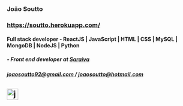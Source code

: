 ### João Soutto
### https://soutto.herokuapp.com/
#### Full stack developer - ReactJS | JavaScript | HTML | CSS | MySQL | MongoDB | NodeJS | Python
##### - Front end developer at [Saraiva](https://www.saraivaeducacao.com.br/)
##### joaosoutto92@gmail.com / joaosoutto@hotmail.com
<a href="https://linkedin.com/in/joaosoutto" target="blank"><img align="center" src="https://cdn.jsdelivr.net/npm/simple-icons@3.0.1/icons/linkedin.svg" alt="joaosoutto" height="30" width="30" /></a>
---















